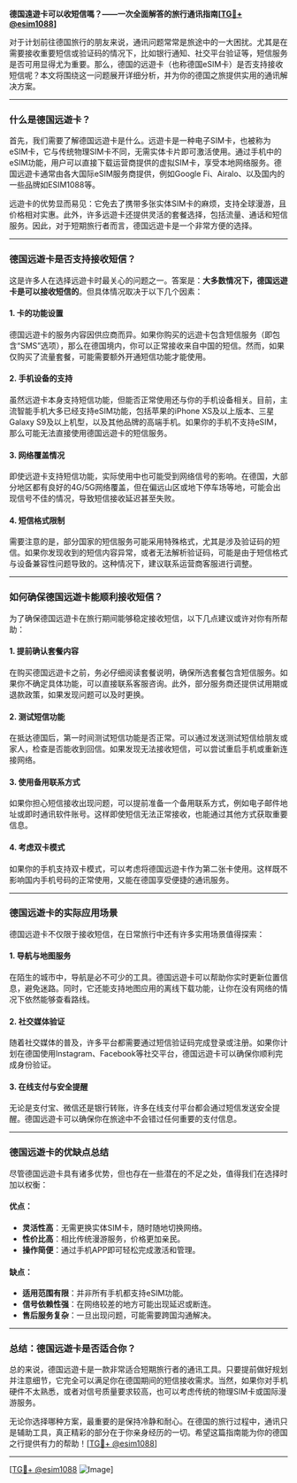 **德国遠遊卡可以收短信嗎？——一次全面解答的旅行通讯指南[[TG💪+ @esim1088](https://t.me/s/esim1088)]**

对于计划前往德国旅行的朋友来说，通讯问题常常是旅途中的一大困扰。尤其是在需要接收重要短信或验证码的情况下，比如银行通知、社交平台验证等，短信服务是否可用显得尤为重要。那么，德国的远遊卡（也称德国eSIM卡）是否支持接收短信呢？本文将围绕这一问题展开详细分析，并为你的德国之旅提供实用的通讯解决方案。

---

### **什么是德国远遊卡？**
首先，我们需要了解德国远遊卡是什么。远遊卡是一种电子SIM卡，也被称为eSIM卡，它与传统物理SIM卡不同，无需实体卡片即可激活使用。通过手机中的eSIM功能，用户可以直接下载运营商提供的虚拟SIM卡，享受本地网络服务。德国远遊卡通常由各大国际eSIM服务商提供，例如Google Fi、Airalo、以及国内的一些品牌如ESIM1088等。

远遊卡的优势显而易见：它免去了携带多张实体SIM卡的麻烦，支持全球漫游，且价格相对实惠。此外，许多远遊卡还提供灵活的套餐选择，包括流量、通话和短信服务。因此，对于短期旅行者而言，德国远遊卡是一个非常方便的选择。

---

### **德国远遊卡是否支持接收短信？**
这是许多人在选择远遊卡时最关心的问题之一。答案是：**大多数情况下，德国远遊卡是可以接收短信的**。但具体情况取决于以下几个因素：

#### **1. 卡的功能设置**
德国远遊卡的服务内容因供应商而异。如果你购买的远遊卡包含短信服务（即包含“SMS”选项），那么在德国境内，你可以正常接收来自中国的短信。然而，如果仅购买了流量套餐，可能需要额外开通短信功能才能使用。

#### **2. 手机设备的支持**
虽然远遊卡本身支持短信功能，但能否正常使用还与你的手机设备相关。目前，主流智能手机大多已经支持eSIM功能，包括苹果的iPhone XS及以上版本、三星Galaxy S9及以上机型，以及其他品牌的高端手机。如果你的手机不支持eSIM，那么可能无法直接使用德国远遊卡的短信服务。

#### **3. 网络覆盖情况**
即使远遊卡支持短信功能，实际使用中也可能受到网络信号的影响。在德国，大部分地区都有良好的4G/5G网络覆盖，但在偏远山区或地下停车场等地，可能会出现信号不佳的情况，导致短信接收延迟甚至失败。

#### **4. 短信格式限制**
需要注意的是，部分国家的短信服务可能采用特殊格式，尤其是涉及验证码的短信。如果你发现收到的短信内容异常，或者无法解析验证码，可能是由于短信格式与设备兼容性问题导致的。这种情况下，建议联系运营商客服进行调整。

---

### **如何确保德国远遊卡能顺利接收短信？**
为了确保德国远遊卡在旅行期间能够稳定接收短信，以下几点建议或许对你有所帮助：

#### **1. 提前确认套餐内容**
在购买德国远遊卡之前，务必仔细阅读套餐说明，确保所选套餐包含短信服务。如果你不确定具体功能，可以直接联系客服咨询。此外，部分服务商还提供试用期或退款政策，如果发现问题可以及时更换。

#### **2. 测试短信功能**
在抵达德国后，第一时间测试短信功能是否正常。可以通过发送测试短信给朋友或家人，检查是否能收到回信。如果发现无法接收短信，可以尝试重启手机或重新连接网络。

#### **3. 使用备用联系方式**
如果你担心短信接收出现问题，可以提前准备一个备用联系方式，例如电子邮件地址或即时通讯软件账号。这样即使短信无法正常接收，也能通过其他方式获取重要信息。

#### **4. 考虑双卡模式**
如果你的手机支持双卡模式，可以考虑将德国远遊卡作为第二张卡使用。这样既不影响国内手机号码的正常使用，又能在德国享受便捷的通讯服务。

---

### **德国远遊卡的实际应用场景**
德国远遊卡不仅限于接收短信，在日常旅行中还有许多实用场景值得探索：

#### **1. 导航与地图服务**
在陌生的城市中，导航是必不可少的工具。德国远遊卡可以帮助你实时更新位置信息，避免迷路。同时，它还能支持地图应用的离线下载功能，让你在没有网络的情况下依然能够查看路线。

#### **2. 社交媒体验证**
随着社交媒体的普及，许多平台都需要通过短信验证码完成登录或注册。如果你计划在德国使用Instagram、Facebook等社交平台，德国远遊卡可以确保你顺利完成身份验证。

#### **3. 在线支付与安全提醒**
无论是支付宝、微信还是银行转账，许多在线支付平台都会通过短信发送安全提醒。德国远遊卡可以确保你在旅途中不会错过任何重要的支付信息。

---

### **德国远遊卡的优缺点总结**
尽管德国远遊卡具有诸多优势，但也存在一些潜在的不足之处，值得我们在选择时加以权衡：

#### **优点：**
- **灵活性高**：无需更换实体SIM卡，随时随地切换网络。
- **性价比高**：相比传统漫游服务，价格更加亲民。
- **操作简便**：通过手机APP即可轻松完成激活和管理。

#### **缺点：**
- **适用范围有限**：并非所有手机都支持eSIM功能。
- **信号依赖性强**：在网络较差的地方可能出现延迟或断连。
- **售后服务复杂**：一旦出现问题，可能需要跨国沟通解决。

---

### **总结：德国远遊卡是否适合你？**
总的来说，德国远遊卡是一款非常适合短期旅行者的通讯工具。只要提前做好规划并注意细节，它完全可以满足你在德国期间的短信接收需求。当然，如果你对手机硬件不太熟悉，或者对信号质量要求较高，也可以考虑传统的物理SIM卡或国际漫游服务。

无论你选择哪种方案，最重要的是保持冷静和耐心。在德国的旅行过程中，通讯只是辅助工具，真正精彩的部分在于你亲身经历的一切。希望这篇指南能为你的德国之行提供有力的帮助！[[TG💪+ @esim1088](https://t.me/s/esim1088)]

---

[[TG💪+ @esim1088](https://t.me/s/esim1088) ![Image](https://i.postimg.cc/4NQfJmqS/Snipaste-2025-05-13-00-14-12.png)]